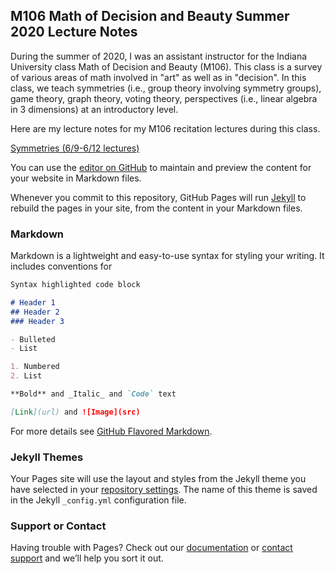 ## M106 Math of Decision and Beauty Summer 2020 Lecture Notes

During the summer of 2020, I was an assistant instructor for the Indiana University class Math of Decision and Beauty (M106). This class is a survey of various areas of math involved in "art" as well as in "decision". In this class, we teach symmetries (i.e., group theory involving symmetry groups), game theory, graph theory, voting theory, perspectives (i.e., linear algebra in 3 dimensions) at an introductory level.

Here are my lecture notes for my M106 recitation lectures during this class.

[Symmetries (6/9-6/12 lectures)](https://agoodlad-instructor-notes.github.io/m106-summer-2020/symmetries.pdf)

You can use the [editor on GitHub](https://github.com/agoodlad-instructor-notes/m106-summer-2020/edit/gh-pages/index.md) to maintain and preview the content for your website in Markdown files.

Whenever you commit to this repository, GitHub Pages will run [Jekyll](https://jekyllrb.com/) to rebuild the pages in your site, from the content in your Markdown files.

### Markdown

Markdown is a lightweight and easy-to-use syntax for styling your writing. It includes conventions for

```markdown
Syntax highlighted code block

# Header 1
## Header 2
### Header 3

- Bulleted
- List

1. Numbered
2. List

**Bold** and _Italic_ and `Code` text

[Link](url) and ![Image](src)
```

For more details see [GitHub Flavored Markdown](https://guides.github.com/features/mastering-markdown/).

### Jekyll Themes

Your Pages site will use the layout and styles from the Jekyll theme you have selected in your [repository settings](https://github.com/agoodlad-instructor-notes/m106-summer-2020/settings). The name of this theme is saved in the Jekyll `_config.yml` configuration file.

### Support or Contact

Having trouble with Pages? Check out our [documentation](https://docs.github.com/categories/github-pages-basics/) or [contact support](https://support.github.com/contact) and we’ll help you sort it out.
